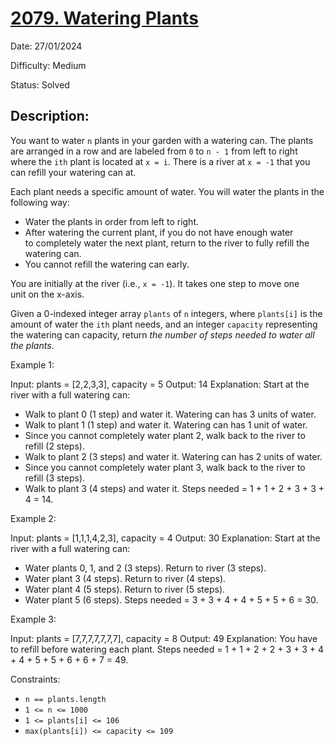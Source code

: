 # [2079\. Watering Plants](https://leetcode.com/problems/watering-plants/)

Date: 27/01/2024

Difficulty: Medium

Status: Solved

## Description:

You want to water `n` plants in your garden with a watering can. The plants are arranged in a row and are labeled from `0` to `n - 1` from left to right where the `ith` plant is located at `x = i`. There is a river at `x = -1` that you can refill your watering can at.

Each plant needs a specific amount of water. You will water the plants in the following way:

-   Water the plants in order from left to right.
-   After watering the current plant, if you do not have enough water to completely water the next plant, return to the river to fully refill the watering can.
-   You cannot refill the watering can early.

You are initially at the river (i.e., `x = -1`). It takes one step to move one unit on the x-axis.

Given a 0-indexed integer array `plants` of `n` integers, where `plants[i]` is the amount of water the `ith` plant needs, and an integer `capacity` representing the watering can capacity, return *the number of steps needed to water all the plants*.

Example 1:

Input: plants = [2,2,3,3], capacity = 5
Output: 14
Explanation: Start at the river with a full watering can:
- Walk to plant 0 (1 step) and water it. Watering can has 3 units of water.
- Walk to plant 1 (1 step) and water it. Watering can has 1 unit of water.
- Since you cannot completely water plant 2, walk back to the river to refill (2 steps).
- Walk to plant 2 (3 steps) and water it. Watering can has 2 units of water.
- Since you cannot completely water plant 3, walk back to the river to refill (3 steps).
- Walk to plant 3 (4 steps) and water it.
Steps needed = 1 + 1 + 2 + 3 + 3 + 4 = 14.

Example 2:

Input: plants = [1,1,1,4,2,3], capacity = 4
Output: 30
Explanation: Start at the river with a full watering can:
- Water plants 0, 1, and 2 (3 steps). Return to river (3 steps).
- Water plant 3 (4 steps). Return to river (4 steps).
- Water plant 4 (5 steps). Return to river (5 steps).
- Water plant 5 (6 steps).
Steps needed = 3 + 3 + 4 + 4 + 5 + 5 + 6 = 30.

Example 3:

Input: plants = [7,7,7,7,7,7,7], capacity = 8
Output: 49
Explanation: You have to refill before watering each plant.
Steps needed = 1 + 1 + 2 + 2 + 3 + 3 + 4 + 4 + 5 + 5 + 6 + 6 + 7 = 49.

Constraints:

-   `n == plants.length`
-   `1 <= n <= 1000`
-   `1 <= plants[i] <= 106`
-   `max(plants[i]) <= capacity <= 109`